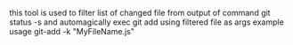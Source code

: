 this tool is used to filter list of changed file from output of command git status -s and automagically exec git add using filtered file as args
example usage git-add -k "MyFileName.js"